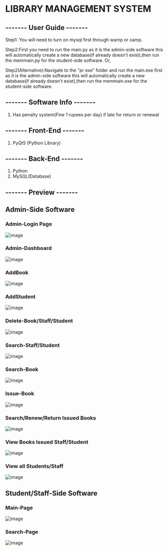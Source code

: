# LIBRARY MANAGEMENT SYSTEM

## ------- User Guide -------
Step1: You will need to turn on mysql first through wamp or xamp.

Step2:First you need to run the main.py as it is the admin-side software this will automatically create a new database(if already doesn't exist),then run the memmain.py for the student-side software.
                                                                          Or,
                                                                          
Step2(Alternative):Navigate to the "pr exe" folder and run the main.exe first as it is the admin-side software this will automatically create a new database(if already doesn't exist),then run the memmain.exe for the student-side software.
## ------- Software Info -------
1. Has penalty system(Fine 1 rupees per day) if late for return or renewal
## ------- Front-End -------
1. PyQt5 (Python Library)

## ------- Back-End -------
1. Python
2. MySQL(Database)

## ------- Preview -------
## Admin-Side Software
### Admin-Login Page
![image](https://github.com/MeghanathShetty/Library_Management_System_BCA/assets/127648939/7de57f95-1ca5-4734-abaa-3974e7d4ef74)
### Admin-Dashboard
![image](https://github.com/MeghanathShetty/Library_Management_System_BCA/assets/127648939/9dd9ccfb-8f02-4661-8a54-a468da68516e)
### AddBook
![image](https://github.com/MeghanathShetty/Library_Management_System_BCA/assets/127648939/e1eba972-2bd8-4359-b91b-7951a528c90c)
### AddStudent
![image](https://github.com/MeghanathShetty/Library_Management_System_BCA/assets/127648939/fcf87c9f-043e-47de-b335-2410f2dfec9b)
### Delete-Book/Staff/Student
![image](https://github.com/MeghanathShetty/Library_Management_System_BCA/assets/127648939/1b125a94-ab38-4f62-be71-9f95e6159434)
### Search-Staff/Student
![image](https://github.com/MeghanathShetty/Library_Management_System_BCA/assets/127648939/73cc190c-57cc-4896-a26d-046af9ec60c3)
### Search-Book
![image](https://github.com/MeghanathShetty/Library_Management_System_BCA/assets/127648939/53ad7ac4-746c-4783-9990-3d5b8a5d4088)
### Issue-Book
![image](https://github.com/MeghanathShetty/Library_Management_System_BCA/assets/127648939/49561e78-e00f-468f-aed8-82d5850a6dc5)
### Search/Renew/Return Issued Books
![image](https://github.com/MeghanathShetty/Library_Management_System_BCA/assets/127648939/2fe8b494-0f80-4b5c-a593-c21ad22ee9ee)
### View Books Issued Staff/Student
![image](https://github.com/MeghanathShetty/Library_Management_System_BCA/assets/127648939/eadf47bf-b782-4bac-aa09-67b85081b129)
### View all Students/Staff
![image](https://github.com/MeghanathShetty/Library_Management_System_BCA/assets/127648939/e8dd95b7-d7ac-4e9b-be92-25e932a3bf97)


## Student/Staff-Side Software
### Main-Page
![image](https://github.com/MeghanathShetty/Library_Management_System_BCA/assets/127648939/43d23860-a892-4ea6-b068-e412485c7d39)
### Search-Page
![image](https://github.com/MeghanathShetty/Library_Management_System_BCA/assets/127648939/ea0192cc-4836-4dd2-9915-730d61b0dafc)






